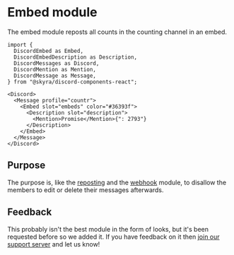 # Embed module

The embed module reposts all counts in the counting channel in an embed.

```mdx-code-block
import {
  DiscordEmbed as Embed,
  DiscordEmbedDescription as Description,
  DiscordMessages as Discord,
  DiscordMention as Mention,
  DiscordMessage as Message,
} from "@skyra/discord-components-react";

<Discord>
  <Message profile="countr">
    <Embed slot="embeds" color="#36393f">
      <Description slot="description">
        <Mention>Promise</Mention>{": 2793"}
      </Description>
    </Embed>
  </Message>
</Discord>
```


## Purpose

The purpose is, like the [reposting](04-reposting.md#purpose) and the [webhook](07-webhook.md#purpose) module, to disallow the members to edit or delete their messages afterwards.


## Feedback

This probably isn't the best module in the form of looks, but it's been requested before so we added it. If you have feedback on it then [join our support server](https://promise.solutions/support) and let us know!

